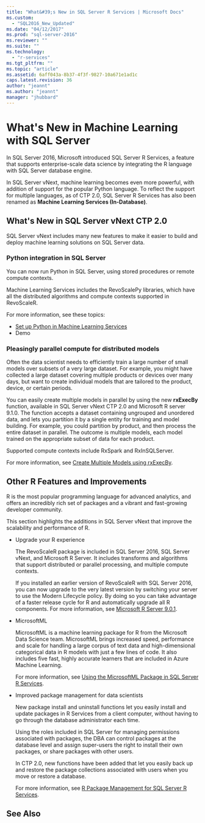 ```yaml
---
title: "What&#39;s New in SQL Server R Services | Microsoft Docs"
ms.custom: 
  - "SQL2016_New_Updated"
ms.date: "04/12/2017"
ms.prod: "sql-server-2016"
ms.reviewer: ""
ms.suite: ""
ms.technology: 
  - "r-services"
ms.tgt_pltfrm: ""
ms.topic: "article"
ms.assetid: 6aff043a-8b37-4f3f-9827-10a671e1ad1c
caps.latest.revision: 36
author: "jeannt"
ms.author: "jeannt"
manager: "jhubbard"
---
```


# What&#39;s New in Machine Learning with SQL Server

In SQL Server 2016, Microsoft introduced SQL Server R Services, a feature that supports enterprise-scale data science by integrating the R language with SQL Server database engine.  

In SQL Server vNext, machine learning becomes even more powerful, with addition of support for the popular Python language. To reflect the support for multiple languages, as of CTP 2.0, SQL Server R Services has also been renamed as **Machine Learning Services (In-Database)**.

## What's New in SQL Server vNext CTP 2.0

SQL Server vNext includes many new features to make it easier to build and deploy machine learning solutions on SQL Server data. 

### Python integration in SQL Server

You can now run Python in SQL Server, using stored procedures or remote compute contexts. 

Machine Learning Services includes the RevoScalePy libraries, which have all the distributed algorithms and compute contexts supported in RevoScaleR.

For more information, see these topics:

+ [Set up Python in Machine Learning Services](../advanced-analytics/python/setup-python-machine-learning-services.md)
+ Demo 

### Pleasingly parallel compute for distributed models

Often the data scientist needs to efficiently train a large number of small models over subsets of a very large dataset. For example, you might have collected a large dataset covering multiple products or devices over many days, but want to create individual models that are tailored to the product, device, or certain periods. 

You can easily create multiple models in parallel by using the new **rxExecBy** function, available in SQL Server vNext CTP 2.0 and Microsoft R server 9.1.0. The function accepts a dataset containing ungrouped and unordered data, and lets you partition it by a single entity for training and model building. For example, you could partition by product, and then process the entire dataset in parallel. The outcome is multiple models, each model trained on the appropriate subset of data for each product. 

Supported compute contexts include RxSpark and RxInSQLServer.

For more information, see [Create Multiple Models using rxExecBy](../advanced-analytics/r/creating-multiple-models-using-rxexecby.md).

## Other R Features and Improvements  

R is the most popular programming language for advanced analytics, and offers an incredibly rich set of packages and a vibrant and fast-growing developer community. 

This section highlights the additions in SQL Server vNext that improve the scalability and performance of R.

+ Upgrade your R experience 

  The RevoScaleR package is included in SQL Server 2016, SQL Server vNext, and Microsoft R Server. It includes transforms and algorithms that support distributed or parallel processing, and multiple compute contexts. 
  
  If you installed an earlier version of RevoScaleR with SQL Server 2016, you can now upgrade to the very latest version by switching your server to use the Modern Lifecycle policy. By doing so you can take advantage of a faster release cycle for R and automatically upgrade all R components. For more information, see [Microsoft R Server 9.0.1](https://msdn.microsoft.com/microsoft-r/rserver-whats-new).  

+ MicrosoftML 

   MicrosoftML is a machine learning package for R from the Microsoft Data Science team. MicrosoftML brings increased speed, performance and scale for handling a large corpus of text data and high-dimensional categorical data in R models with just a few lines of code. It also includes five fast, highly accurate learners that are included in Azure Machine Learning. 
   
   For more information, see [Using the MicrosoftML Package in SQL Server R Services](using-the-microsoftml-package.md).
   
+ Improved package management for data scientists

  New package install and uninstall functions let you easily install and update packages in R Services from a client computer, without having to go through the database administrator each time. 
  
  Using the roles included in SQL Server for managing permissions associated with packages, the DBA can control packages at the database level and assign super-users the right to install their own packages, or share packages with other users. 
  
  In CTP 2.0, new functions have been added that let you easily back up and restore the package collections associated with users when you move or restore a database.
  
  For more information, see [R Package Management for SQL Server R Services](../advanced-analytics/r/r-package-management-for-sql-server-r-services.md). 


## See Also  


